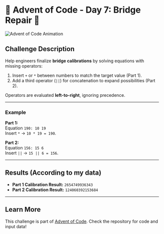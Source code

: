 # 🎄 Advent of Code - Day 7: Bridge Repair 🌉

![Advent of Code Animation](https://media.giphy.com/media/3oz8xKaR836UJOYeOc/giphy.gif)

## Challenge Description

Help engineers finalize **bridge calibrations** by solving equations with missing operators:

1. Insert `+` or `*` between numbers to match the target value (Part 1).
2. Add a third operator (`||`) for concatenation to expand possibilities (Part 2).

Operators are evaluated **left-to-right**, ignoring precedence.

---

### Example

**Part 1:**  
Equation `190: 10 19`  
Insert `*` → `10 * 19 = 190`.

**Part 2:**  
Equation `156: 15 6`  
Insert `||` → `15 || 6 = 156`.

---

## Results (According to my data)

-   **Part 1 Calibration Result:** `2654749936343`
-   **Part 2 Calibration Result:** `124060392153684`

---

## Learn More

This challenge is part of [Advent of Code](https://adventofcode.com/). Check the repository for code and input data!
